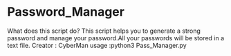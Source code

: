 # Password_Manager
What does this script do? This script helps you to generate a strong password and manage your password.All your passwords will be stored in a text file.
Creator : CyberMan
usage :python3 Pass_Manager.py
